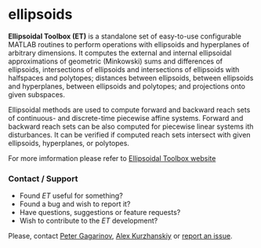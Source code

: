 ellipsoids
==========
**Ellipsoidal Toolbox (ET)** is a standalone set of easy-to-use configurable MATLAB routines to perform 
operations with ellipsoids and hyperplanes of arbitrary dimensions. It computes the external and internal 
ellipsoidal approximations of geometric (Minkowski) sums and differences of ellipsoids, intersections of 
ellipsoids and intersections of ellipsoids with halfspaces and polytopes; distances between ellipsoids, 
between ellipsoids and hyperplanes, between ellipsoids and polytopes; and projections onto given subspaces.

Ellipsoidal methods are used to compute forward and backward reach sets of continuous- and discrete-time 
piecewise affine systems. Forward and backward reach sets can be also computed for piecewise linear systems 
ith disturbances. It can be verified if computed reach sets intersect with given ellipsoids, hyperplanes, 
or polytopes. 

For more imformation please refer to [Ellipsoidal Toolbox website](http://systemanalysisdpt-cmc-msu.github.io/ellipsoids)



### Contact / Support


-   Found *ET* useful for something?
-   Found a bug and wish to report it?
-   Have questions, suggestions or feature requests?
-   Wish to contribute to the *ET* development? 

Please, contact [Peter Gagarinov](https://github.com/pgagarinov), [Alex Kurzhanskiy](http://lihodeev.com) or [report an issue](https://github.com/SystemAnalysisDpt-CMC-MSU/ellipsoids/issues).


